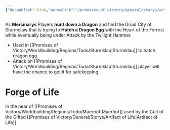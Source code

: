 ```yaml
---
{"dg-publish":true,"permalink":"/promises-of-victory/general/storys/artifact-of-life/","title":"Artifact of Life","noteIcon":"Arc","created":"2023-01-25T02:26:52.963+01:00","updated":"2023-03-29T21:25:34.816+02:00"}
---
```


As **Mercinarys** Players **hunt down a Dragon** and find the Druid City of Sturmclaw that is trying to **Hatch a Dragon Egg** with the Heart of the Forrest while eventually being under Attack by the Twilight Hammer.

- Used in [[Promises of Victory/Worldbuilding/Regions/Todo/Sturmklau\|Sturmklau]] to hatch dragon egg.
- Attack on [[Promises of Victory/Worldbuilding/Regions/Todo/Sturmklau\|Sturmklau]] player will have the chance to get it for safekeeping.

# Forge of Life
In the near of  [[Promises of Victory/Worldbuilding/Regions/Todo/Maerhof\|Maerhof]] used by the Cult of the Gifted
[[Promises of Victory/General/Storys/Artifact of Life\|Artifact of Life]]